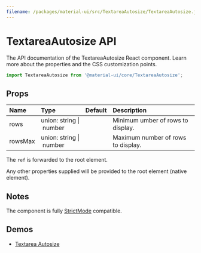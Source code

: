 ```yaml
---
filename: /packages/material-ui/src/TextareaAutosize/TextareaAutosize.js
---
```


<!--- This documentation is automatically generated, do not try to edit it. -->

# TextareaAutosize API

<p class="description">The API documentation of the TextareaAutosize React component. Learn more about the properties and the CSS customization points.</p>

```js
import TextareaAutosize from '@material-ui/core/TextareaAutosize';
```



## Props

| Name | Type | Default | Description |
|:-----|:-----|:--------|:------------|
| <span class="prop-name">rows</span> | <span class="prop-type">union:&nbsp;string&nbsp;&#124;<br>&nbsp;number<br></span> |  | Minimum umber of rows to display. |
| <span class="prop-name">rowsMax</span> | <span class="prop-type">union:&nbsp;string&nbsp;&#124;<br>&nbsp;number<br></span> |  | Maximum number of rows to display. |

The `ref` is forwarded to the root element.

Any other properties supplied will be provided to the root element (native element).

## Notes

The component is fully [StrictMode](https://reactjs.org/docs/strict-mode.html) compatible.

## Demos

- [Textarea Autosize](/components/textarea-autosize/)

